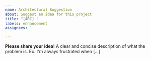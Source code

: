```yaml
---
name: Architectural Suggestion
about: Suggest an idea for this project
title: "[ARC] "
labels: enhancement
assignees: ''

---
```


**Please share your idea!**
A clear and concise description of what the problem is. Ex. I'm always frustrated when [...]
